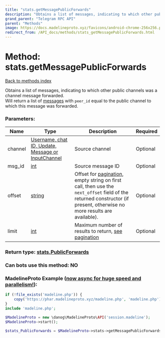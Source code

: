 ```yaml
---
title: "stats.getMessagePublicForwards"
description: "Obtains a list of messages, indicating to which other public channels was a channel message forwarded.  "
grand_parent: "Telegram RPC API"
parent: "Methods"
image: https://docs.madelineproto.xyz/favicons/android-chrome-256x256.png
redirect_from: /API_docs/methods/stats_getMessagePublicForwards.html
---
```

# Method: stats.getMessagePublicForwards
[Back to methods index](index.html)



Obtains a list of messages, indicating to which other public channels was a channel message forwarded.  
Will return a list of [messages](../constructors/message.html) with `peer_id` equal to the public channel to which this message was forwarded.

### Parameters:

| Name     |    Type       | Description | Required |
|----------|---------------|-------------|----------|
|channel|[Username, chat ID, Update, Message or InputChannel](/API_docs/types/InputChannel.html) | Source channel | Optional|
|msg\_id|[int](/API_docs/types/int.html) | Source message ID | Optional|
|offset|[string](/API_docs/types/string.html) | Offset for [pagination](https://core.telegram.org/api/offsets), empty string on first call, then use the `next_offset` field of the returned constructor (if present, otherwise no more results are available). | Optional|
|limit|[int](/API_docs/types/int.html) | Maximum number of results to return, [see pagination](https://core.telegram.org/api/offsets) | Optional|


### Return type: [stats.PublicForwards](/API_docs/types/stats.PublicForwards.html)

### Can bots use this method: **NO**


### MadelineProto Example ([now async for huge speed and parallelism!](https://docs.madelineproto.xyz/docs/ASYNC.html)):


```php
if (!file_exists('madeline.php')) {
    copy('https://phar.madelineproto.xyz/madeline.php', 'madeline.php');
}
include 'madeline.php';

$MadelineProto = new \danog\MadelineProto\API('session.madeline');
$MadelineProto->start();

$stats_PublicForwards = $MadelineProto->stats->getMessagePublicForwards(channel: $InputChannel, msg_id: $int, offset: 'string', limit: $int, );
```

